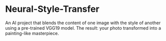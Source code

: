# Neural-Style-Transfer
An AI project that blends the content of one image with the style of another using a pre-trained VGG19 model. The result: your photo transformed into a painting-like masterpiece.
